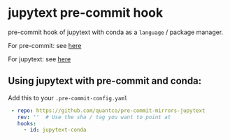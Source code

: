 # jupytext pre-commit hook

pre-commit hook of jupytext with conda as a `language` / package manager.

For pre-commit: see [here](https://github.com/pre-commit/pre-commit)

For jupytext: see [here](https://github.com/mwouts/jupytext)

## Using jupytext with pre-commit and conda:

Add this to your `.pre-commit-config.yaml`

```yaml
 - repo: https://github.com/quantco/pre-commit-mirrors-jupytext
   rev: ''  # Use the sha / tag you want to point at
   hooks:
     - id: jupytext-conda
```
